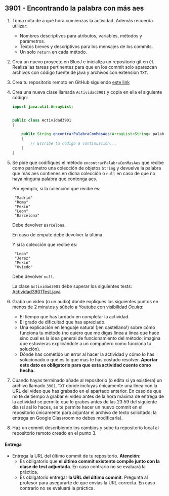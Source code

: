 ## 3901 - Encontrando la palabra con más aes

1. Toma nota de a qué hora comienzas la actividad. Además recuerda utilizar:
   * Nombres descriptivos para atributos, variables, métodos y parámetros.
   * Textos breves y descriptivos para los mensajes de los commits.
   * Un solo `return` en cada método.

2. Crea un nuevo proyecto en BlueJ e inicializa un repositorio git en él. Realiza las tareas pertinentes para que en los commit solo aparezcan archivos con código fuente de java y archivos con extension `TXT`.

3. Crea tu repositorio remoto en GitHub siguiendo [este link](https://classroom.github.com/a/aE0zahCn)

5. Crea una nueva clase llamada `Actividad3901` y copia en ella el siguiente código: 

      ```java
      import java.util.ArrayList;


      public class Actividad3901
      {

          public String encontrarPalabraConMasAes(ArrayList<String> palabras) 
          {
              // Escribe tu código a continuación...
          }
      }
      ```


4. Se pide que codifiques el método `encontrarPalabraConMasAes` que recibe como parámetro una colección de objetos `String` y devuelve la palabra que más aes contienes en dicha colección o `null` en caso de que no haya ninguna palabra que contenga aes.

    Por ejemplo, si la colección que recibe es:

        "Madrid"
        "Roma"
        "Pekin"
        "Leon"
        "Barcelona"

    Debe devolver `Barcelona`.

    En caso de empate debe devolver la última.

    Y si la colección que recibe es:

        "Leon"
        "Jerez"
        "Pekin"
        "Oviedo"

    Debe devolver `null`.

    La clase `Actividad3901` debe superar los siguientes tests: [Actividad3901Test.java](https://gist.github.com/miguelbayon/92c5702392ccb8718829e5a5e068563e)

5. Graba un vídeo (o un audio) donde expliques los siguientes puntos en menos de 2 minutos y súbelo a Youtube con visibilidad *Oculta*:
    - El tiempo que has tardado en completar la actividad.
    - El grado de dificultad que has apreciado.
    - Una explicación en lenguaje natural (¡en castellano!) sobre cómo funciona tu método (no quiero que me digas línea a linea que hace sino cual es la idea general de funcionamiento del método; imagina que estuvieras explicándole a un compañero como funciona tu solución).
    - Dónde has cometido un error al hacer la actividad y cómo lo has solucionado o qué es lo que mas te has costado resolver. **Aportar este dato es obligatorio para que esta actividad cuente como hecha.**

5. Cuando hayas terminado añade al repositorio (o edita si ya existiera) un archivo llamado `3901.TXT` donde incluyas únicamente una línea con la URL del vídeo que has grabado en el apartado anterior. En caso de que no te de tiempo a grabar el vídeo antes de la hora máxima de entrega de la actividad se permite que lo grabes antes de las 23:59 del siguiente día (si asi lo haces, se te permite hacer un nuevo commit en el repositorio únicamente para adjuntar el archivo de texto solicitado; la entrega en Google Classroom no debes modificarla).

6. Haz un commit describiendo los cambios y sube tu repositorio local al repositorio remoto creado en el punto 3.

#### Entrega

* Entrega la URL del último commit de tu repositorio. __Atención__: 
  * Es obligatorio que __el último commit existente compile junto con la clase de test adjuntada__. En caso contrario no se evaluará la práctica.
  * Es obligatorio entregar __la URL del último commit__. Pregunta al profesor para asegurarte de que envías la URL correcta. En caso contrario no se evaluará la práctica.
